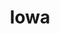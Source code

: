 ---
sw-dress-id: iowa
sw-dress-collection-id: dream-away
sw-dress-name: &title Iowa
sw-dress-producer: Boudoir Wedding by A. Pereverzeva
sw-dress-colors:
  - бял
  - слонова кост
  - бежов/руж
  - сив
sw-dress-sizes: от XS до 6XL
sw-dress-model-size: M, слонова кост
sw-dress-price: 1680
sw-dress-description: &desc |-
  Ефектна, но стилна и семпла рокля с перли, състояща се от две части - вътрешната част е от сатен, а горната - тюл. 
  
  Възможни са леки промени по дизайна.
sw-dress-photos:
  - front
  - back
  - close

title: *title
description: *desc
layout: dress
image: /assets/images/dresses/iowa-front-1280.JPG
permalink: /dresses/iowa
---